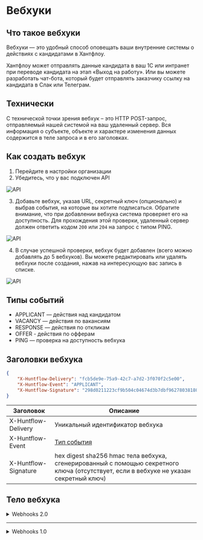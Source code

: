 # Вебхуки

## Что такое вебхуки
Вебхуки — это удобный способ оповещать ваши внутренние системы о действиях с кандидатами в Хантфлоу.

Хантфлоу может отправлять данные кандидата в ваш 1С или интранет при переводе кандидата на этап «Выход на работу». Или вы можете разработать чат-бота, который будет отправлять заказчику ссылку на кандидата в Слак или Телеграм.

## Технически
С технической точки зрения вебхук – это HTTP POST-запрос, отправляемый нашей системой на ваш удаленный сервер. Вся информация о субъекте, объекте и характере изменения данных содержится в теле запроса и в его заголовках.

## Как создать вебхук
1. Перейдите в настройки организации
2. Убедитесь, что у вас подключен API

![API](img/screenshot_01.png)

3. Добавьте вебхук, указав URL, секретный ключ (опционально) и выбрав события,
на которые вы хотите подписаться. Обратите внимание, что при добавлении вебхука
система проверяет его на доступность. Для прохождения этой проверки, удаленный
сервер должен ответить кодом `200` или `204` на запрос с типом PING.

![API](img/screenshot_02.png)

4. В случае успешной проверки, вебхук будет добавлен (всего можно добавлять до 5 вебхуков).
Вы можете редактировать или удалять вебхуки после создания, нажав на интересующую
вас запись в списке.

![API](img/screenshot_03.png)


<a name="event-types"></a>

## Типы событий
 - APPLICANT — действия над кандидатом
 - VACANCY — действия по вакансиям
 - RESPONSE — действия по откликам
 - OFFER - действия по офферам
 - PING — проверка на доступность вебхука


## Заголовки вебхука
 ```json
 {
     "X-Huntflow-Delivery": "fcb5de9e-75a9-42c7-a7d2-3f070f2c5e00",
     "X-Huntflow-Event": "APPLICANT",
     "X-Huntflow-Signature": "298d0211223cf9b504c04674d3b7dbf9627803818098fdf3cec6f50cabb15b76"
 }
 ```

 | Заголовок | Описание |
 | --------- | -------- |
 | X-Huntflow-Delivery | Уникальный идентификатор вебхука |
 | X-Huntflow-Event | [Тип события](#event-types) |
 | X-Huntflow-Signature | hex digest sha256 hmac тела вебхука, сгенерированный с помощью секретного ключа (отсутствует, если в вебхуке не указан секретный ключ) |


## Тело вебхука


<details>
<summary>Webhooks 2.0</summary>
 
Основное изменение данной версии заключается в том, что вебхуки приходят не только при возникновении событий, но и их изменении. Например, при создании встречи в календаре будет отправлен вебхук с информацией о встрече. Однако, если время в событии изменится, то в версии 1.0 событие об изменении не будет отправлено (в отличие от версии 2.0).
 
### Основные поля в теле вебхука

 - `changes` — Содержит список измененных полей и их предыдущие значения. На текущий момент функционал реализован для вебхуков типа `APPLICANT`. Внешняя система должна учитывать, что изменения могут приходить и по другим типам вебхуков.

 - `event` – Основная информация о событии. Подробно описана ниже для каждого типа вебхуков.

 - `meta` – Общая информация о вебхуке:

     - `account` – Объект с данными об организации

         - `id` (тип `number`) – идентификатор организации

         - `name` (тип `str`) – название организации

         - `nick` (тип `str`) – псевдоним организации

     - `author` – Объект с данными об авторе действия

         - `id` (тип `number`) – идентификатор автора

         - `email` (тип `str`) – почта автора

         - `name` (тип `str`) – имя автора

         - `meta` (тип `object`) – дополнительные данные автора

     - `event_type` (тип `str`) – тип события, вызвавший отправку вебхука

     - `retry` (тип `number`) – количество повторных попыток отправки вебхука. На данный момент всегда `0` (переотправка вебхуков не производится, но планируется к реализации).

     - `version` (тип `str`) – версия схемы вебхука (например, `2.0`)

     - `webhook_action` (тип `str`) – тип действия, вызвавшего вебхук (добавление – `ADD`, изменение – `EDIT`, удаление – `DELETE`). `EDIT`, на данный момент, используется только в вебхуках типа `APPLICANT`.
 
### Пример

Представим, что мы настроили вебхук на тип событий `APPLICANT`. 
Пользователь пишет комментарий по кандидату и в результате приходит вебхук:

```json
{
  "changes": {},
  "event": {
    "applicant_log": {
      "id": 860,
      "type": "COMMENT",
      "comment": "Хороший кандидат",
      ...      
    },
    "applicant": {
      ...
    }
  },
  "meta": {
    "event_type": "APPLICANT",    
    "version": "2.0",
    "retry": 0,
    "webhook_action": "ADD",
    ...
  }
}
``` 

Была создана новая сущность (запись по кандидату c идентификатором `860`), поэтому `webhook_action` равен `ADD`.

Теперь пользователь решил отредактировать комментарий, что вызовет следующий вебхук:

```json
{
  "changes": {
    "applicant_log": {
      "comment": {
        "from": "Хороший кандидат"
      }
    }
  },
  "event": {
    "applicant_log": {
      "id": 860,
      "type": "COMMENT",
      "comment": "Хороший кандидат, нужно звать на собеседование",
      ...
    },
    "applicant": {
      ...
    }
  },
  "meta": {
    "event_type": "APPLICANT",    
    "version": "2.0",
    "retry": 0,
    "webhook_action": "EDIT",
    ...
  }
}
```

Была изменена сущность (запись по кандидату c идентификатором `860`), поэтому `webhook_action` равен `EDIT`, а в `changes` описано какие поля изменились и их предыдущие значения.

Далее пользователь передумал и решил удалить свой комментарий, что вызовет следующий вебхук:

```json
{
  "changes": {},
  "event": {
    "applicant_log": {
      "id": 860,
      "type": "COMMENT",      
      "comment": "Хороший кандидат, нужно звать на собеседование",
      ...
    },
    "applicant": {
      ...
    }
  },
  "meta": {
    "event_type": "APPLICANT",    
    "version": "2.0",
    "retry": 0,
    "webhook_action": "DELETE",
    ...
  }
}
```

Сущность (комментарий по кандидату с идентификатором `860`) была удалена, поэтому `webhook_action` равен `DELETE`.
 
 
### Типы событий
  
<details>
 
<summary>APPLICANT</summary>
 
 ```
 {'changes': {},
 'event': {'applicant': {'birthday': None,
                         'company': None,
                         'email': None,
                         'first_name': 'test_name',
                         'last_name': 'test',
                         'middle_name': None,
                         'money': None,
                         'pd_agreement': None,
                         'phone': None,
                         'photo': None,
                         'position': None,
                         'questionary': '2021-10-05 10:57:42',
                         'skype': None,
                         'social': [{'id': 1,
                                     'social_type': 'TELEGRAM',
                                     'value': 'some_tg',
                                     'verification_date': None,
                                     'verified': False}],
                         'values': {'_reason': {'reason': 'Замена',
                                                'reason_replacement': 'sdG345'},
                                    'category': {'foreign': '2',
                                                 'id': 3219,
                                                 'meta': {'show': True},
                                                 'name': 'Руководитель'},
                                    'category_1': 'sdgsg',
                                    'category_2': 'sdgsdg',
                                    'category_3': 'sdgsdg',
                                    'multi': [{'foreign': '3',
                                               'id': 3220,
                                               'meta': {'show': False},
                                               'name': 'Специалист'},
                                              {'foreign': '4',
                                               'id': 3221,
                                               'meta': {'show': False},
                                               'name': 'Рабочий персонал'}],
                                    'multi_1': 'dfgsd',
                                    'multi_2': 'sdfgsdfg',
                                    'multi_3': 'dsfgii'}},
           'applicant_log': {'calendar_event': {'all_day': False,
                                                'attendees': [{'contact_id': 1,
                                                               'displayName': 'tst_name',
                                                               'email': 'tst@example.com',
                                                               'member': 13,
                                                               'name': 'tst_name',
                                                               'order': 1,
                                                               'resource': False,
                                                               'responseStatus': 'needsAction'}],
                                                'created': '2021-10-05T06:00:21+03:00',
                                                'creator': {'displayName': None,
                                                            'email': 'tst@example.com',
                                                            'self': True},
                                                'description': 'fgd',
                                                'end': '2021-10-05T13:00:19+03:00',
                                                'etag': '1633413621888',
                                                'event_type': 'interview',
                                                'foreign': '20211005T060021_HF_12_9_true',
                                                'id': 2,
                                                'interview_type': 45,
                                                'location': None,
                                                'name': 'Интервью: test '
                                                        'test_name – fdg',
                                                'recurrence': [],
                                                'reminders': [{'method': 'popup',
                                                               'minutes': 15}],
                                                'start': '2021-10-05T12:00:19+03:00',
                                                'state': 'SENT',
                                                'status': 'confirmed',
                                                'timezone': 'Europe/Moscow',
                                                'transparency': 'busy'},
                             'comment': None,
                             'created': '2021-10-05T11:00:21+03:00',
                             'employment_date': '2021-10-05T06:00:21+03:00',
                             'files': [],
                             'id': 37,
                             'rejection_reason': None,
                             'removed': None,
                             'source': None,
                             'status': None,
                             'survey_answer_of_type_a': None,
                             'type': 'COMMENT',
                             'vacancy': {'account_division': None,
                                         'account_region': None,
                                         'applicants_to_hire': 1,
                                         'company': 'jkl',
                                         'created': '2021-10-05',
                                         'deadline': None,
                                         'fill_quotas': [{'applicants_to_hire': 1,
                                                          'closed': None,
                                                          'created': '2021-10-05 '
                                                                     '10:49:22',
                                                          'deadline': None,
                                                          'id': 9,
                                                          'vacancy_request': None}],
                                         'frame_id': 9,
                                         'hidden': False,
                                         'id': 9,
                                         'money': '325',
                                         'multiple': False,
                                         'parent': None,
                                         'position': 'fdg',
                                         'priority': 0,
                                         'state': 'OPEN',
                                         'values': {}},
                             'vacancy_group_action': None}},
 'meta': {'account': {'id': 14, 'name': 'tst', 'nick': 'tsthr'},
          'author': {'email': 'tst@example.com', 'meta': {}, 'id': 13, 'name': 'tst_name'},
          'event_type': 'APPLICANT',
          'payload_id': 8,
          'retry': 0,
          'version': '2.0',
          'webhook_action': 'ADD'}}
 ```
 
 
 #### Кандидат (applicant)
 
| Имя | Тип | Описание |
| --- | -------- | --------- |
| id | number | Идентификатор кандидата |
| birthday | datetime | Дата рождения |
| company | number | Последняя компания, в которой работал кандидат |
| email|string|Электронная почта|
| first_name|string|Имя|
| last_name|string|Фамилия|
| middle_name|string|Отчество|
| money|string|Желаемая зарплата|
| pd_agreement|object|Соглашение об обработке персональных данных|
| phone|string|Контактный телефон|
| photo|object|Фотография кандидата|
| questionary|datetime|Дата заполнения\изменения дополнительной информации|
| skype|string|Ник в скайпе|
| social|object|Социальные сети кандидата|
| values|object|Дополнительные поля кандидата|
 
 #### Соглашение об обработке персональных данных (applicant.pd_agreement)
 
| Имя | Тип|Описание|
| --- | -------- | --------- |
| state|string|Согласие\несогласие кандидата|
| decision_date|datetime|Дата ответа|
 
 #### Фото (applicant.photo)
 
| Имя |Тип|Описание|
| --- | -------- | --------- |
|id|number|Идентификатор файла|
|content_type|string|MIME тип|
|name|string|Имя файла|
|url|string|Ссылка на фотографию кандидата|

 #### Социальные сети (applicant.social)
 
|Имя|Тип|Описание|
| --- | -------- | --------- |
|id|number|Идентификатор|
|social_type|string|Тип социальной сети|
|verification_date|datetime|Дата последней верификации|
|verified|bool|Аккаунт верифицирован (существует)|
 
 #### Лог кандидата (applicant_log)
 
|Имя|Тип|Описание|
| --- | -------- | --------- |
|id|number|Идентификатор лога|
|type|string|Тип лога|
|calendar_event|object|Встреча в календаре|
|comment|string|Комментарий|
|created|datetime|Дата создания лога|
|employment_date|datetime|Дата найма|
|files|list[objects]|Cписок файлов, прикрепленных к логу|
|status|object|Статус кандидата на вакансии|
|rejection_reason|object|Причина отказа|
|removed|datetime|Дата удаления записи|
|source|string|Источник кадидата|
|survey_answer_of_type_a|object|Форма оценки кандидата по вакансии|
|vacancy|object|Данные вакансии. см. вебхук VACANCY|
 
 #### Файл (applicant_log.files[file])
 
|Имя|Тип|Описание|
|--------|--------|--------|
|id|number|Идентификатор файла|
|content_type|string|MIME тип|
|name|string|Имя файла|
|url|string|Ссылка на файл кандидата|
 
 #### Форма оценки кандидата по вакансии (applicant_log.survey_answer_of_type_a)
 
 |Имя|Тип|Описание|
|--------|--------|--------|
|id|number|Идентификатор записи|
|respondent|object|Респондент|
|survey|object|Опрос|
|created|datetime|Дата создания опросника|
|upadted|datetime|Дата изменения опросника|
|values|object|Результаты опроса (имя поля - ответ)|
 
 #### Респондент (applicant_log.survey_answer_of_type_a.respondent)
 
 |Имя|Тип|Описание|
|--------|--------|--------|
|account_id|number|Идентификатор аккаунта|
|custom_id|number|name|
|string|Имя респондента|email|
|string|Почта респондента|
 
 #### Опрос (applicant_log.survey_answer_of_type_a.survey)
 
 |Имя|Тип|Описание|
|--------|--------|--------|
|id|number|Идентификатор опроса|
|name|string|Название формы опроса|
|type|string|Тип опроса (type_a \ type_r)|
|created|datetime|Дата создания опроса|
|updated|datetime|Дата изменения опроса|
|active|bool|Активен ли опрос|
 
 #### Причина отказа (applicant_log.rejection_reason)
 
 |Имя|Тип|Описание|
|--------|--------|--------|
|id|number|Идентификатор записи|
|name|string|Причина отказа|
 
 #### Статус (applicant_log.status)
 
 |Имя|Тип|Описание|
|--------|--------|--------|
|id|number|Идентификатор записи|
|name|string|Статус|
 
 #### Назначенная встреча в календаре (applicant_log.calendar_event)
 |Имя|Тип|Описание|
|--------|--------|--------|
|id|number|Идентификатор события|
|name|string|Название события|
|description|string|Описание события|
|status|string|Статус события|
|event_type|string|Тип события|
|start|datetime|Дата и время начала события|
|end|datetime|Дата и время окончания события|
|timezone|string|Название часового пояса события|
|attendees|list|Участники события|
|created|datetime|Дата и время создания события|
|creator.displayName|string|Имя создателя события|
|creator.email|string|Email создателя события|
|creator.self|boolean|Флаг указывающий на то, что вы создатель события|
|reminders|list|Список напоминаний|
|reminders.method|string|Способ напоминания|
|reminders.minutes|number|За сколько минут до начала события сработает напоминание|
|all_day|boolean|Флаг указывающий на то, что событие запланировано на весь день|
|foreign|string|Внешний уникальный идентификатор события|
|recurrence|list|Список повторений RFC 5545|
|etag|string|ETag события|
|location|string|Географическое местоположение события|
|transparency|string||
 
#### Участники встречи, назначенной в календаре (applicant_log.calendar_event.attendees) 
 
 |Имя|Тип|Описание|
|--------|--------|--------|
|displayName|string|Имя участника события|
|email|string|Email участника события|
|responseStatus|string|Статус участника события|
|contact_id|number|member|
|number|order|number|
|resource|bool||
 
<a name="action-types"></a>

##### Типы действий над кандидатом

| Тип | Описание |
| --- | -------- |
| ADD | Добавление кандидата в базу |
| VACANCY-ADD | Добавление кандидата на вакансию |
| STATUS | Изменение этапа подбора кандидата |
| COMMENT | Комментарий по кандидату |
| REMOVED | Кандидат удален |
| DOUBLE | Объединение дубликатов |
| AGREEMENT | Действие с согласием на хранение Персональных Данных |

<a name="event-status"></a>

##### Статусы событий календаря

| Тип | Описание |
| --- | -------- |
| confirmed | Подтверждение
| tentative | Предварительное подтверждение
| cancelled | Отказ
| needsAction | Без ответа

<a name="event-type"></a>

##### Типы событий календаря

| Тип | Описание |
| --- | -------- |
| interview | Интервью
| other | Другое

<a name="event-reminder-method"></a>

##### Способы напоминаний

| Тип | Описание |
| --- | -------- |
| popup | Всплывающее окно
| email | На адрес электронной почты

<a name="event-transparency"></a>

##### Типы доступности

| Тип | Описание |
| --- | -------- |
| busy | Занят
| free | Свободен


<a name="pd-agreement-state"></a>

##### Состояния согласия на хранение Персональных Данных

| Тип | Описание |
| --- | -------- |
| not_sent | запрос не отправлялся
| sent | запрос отправлен, но ответ не получен
| accepted | получено согласие на хранение
| declined | получен отказ на хранение

</details>

<details>
<summary>VACANCY</summary>
 
 ```
 {'changes': {},
 'event': {'vacancy': {'account_division': None,
                       'account_region': None,
                       'applicants_to_hire': 1,
                       'body': None,
                       'company': 'jkl',
                       'conditions': None,
                       'created': '2021-10-05',
                       'deadline': None,
                       'fill_quotas': [{'applicants_to_hire': 1,
                                        'closed': None,
                                        'created': '2021-10-05 10:49:22',
                                        'deadline': None,
                                        'id': 9,
                                        'vacancy_request': None}],
                       'frame_id': 9,
                       'hidden': False,
                       'id': 9,
                       'money': '325',
                       'multiple': False,
                       'parent': None,
                       'position': 'fdg',
                       'priority': 0,
                       'requirements': None,
                       'state': 'OPEN',
                       'values': {}},
           'vacancy_log': {'created': '2021-10-05T10:49:22+03:00',
                           'id': 27,
                           'state': 'JOIN'}},
 'meta': {'account': {'id': 14, 'name': 'tst', 'nick': 'tsthr'},
          'author': {'id': 13, 'name': 'tst_name', 'email': 'tst@example.com', 'meta': {}},
          'event_type': 'VACANCY',
          'retry': 0,
          'version': '2.0',
          'webhook_action': 'ADD'}}
 ```
 
 #### Лог вакансии (vacancy_log)
 
| Имя | Тип | Описание |
| --- | -------- | --------- |
| id | number | Идентификатор действия |
| created | datetime | Дата и время создания события |
| type | string | Тип действия |
  
 #### Вакансия (vacancy)
 
| Имя | Тип | Описание |
| --- | -------- | --------- |
| id | number | Идентификатор вакансии |
| position | string | Название вакансии (должности) |
| company | string | Отдел, подразделение (null, если подключены подразделения) |
| money | string | Зарплата |
| state | number | Статус вакансии |
| hidden | bool | Скрыта ли вакансия от коллег |
| priority | number | Приоритет вакансии (может быть или 0 (обычный), или 1 (высокий)) |
| deadline | date | Дата дедлайна по вакансии |
| account_division | object | Подразделение (если подразделения подключены) |
| account_region | object | Регион |
| body | string | Обязанности в формате HTML |
| requirements | string | Требования в формате HTML |
| conditions | string | Условия в формате HTML |
| created | datetime | Дата и время создания вакансии |
| values | object | Дополнительные поля вакансии |
| frame_id | number | Идентификатор текущего фрейма вакансии |
| fill_quotas | list | Список квот вакансии |
| applicants_to_hire | number | Количество кандидатов к найму |
 
  #### Подразделения (vacancy.account_division)
 
| Имя | Тип | Описание |
| --- | -------- | --------- |
| id | number | Идентификатор подразделения |
| name | string | Название подразделения |
 
   #### Регион (vacancy.account_region)
 
| Имя | Тип | Описание |
| --- | -------- | --------- |
| id | number | Идентификатор региона |
| name | string | Название региона |
   
  #### Квоты (vacancy.fill_quotas)
 
| Имя | Тип | Описание |
| --- | -------- | --------- |
| id | number | Идентификатор квоты |
| applicants_to_hire | number | Количество кандидатов к найму |
| created | datetime | Дата создания квоты |
| closed | datetime | Дата закрытия квоты |
| deadline | date | Дата дедлайна квоты |
| vacancy_request | number | Идентификатор запроса на создание вакансии |
 
 
   #### Типы действий по вакансиям 
 
| Тип  | Описание |
| ---  | --------- |
| CREATED  | Вакансия создана |
| OPEN  | Вакансия открыта / переоткрыта |
| CLOSED  | Вакансия закрыта |
| HOLD  | Работа по вакансии приостановлена |
| RESUME  | Работа по вакансии возобновлена (после приостановки) |
| EDIT  | Вакансия отредактирована |
| JOIN  | Пользователь присоединился к работе по вакансии (к событию будет добавлено поле user) |
| LEAVE  | Пользователь перестал работать по вакансии (к событию будет добавлено поле user) |
 </details>
 
 <details>
  <summary> VACANCY_REQUEST </summary>
  
  ```
  {'changes': {},
 'event': {'vacancy_request': {'account_vacancy_request': 16,
                               'created': '2021-10-05T10:50:16+03:00',
                               'id': 6,
                               'position': 'ret',
                               'values': {'body': '<p>wret</p>',
                                          'comment': 'hg,gh',
                                          'company': 'wert',
                                          'money': 'wret',
                                          'position': 'ret',
                                          'requirements': '<p>wretk,</p>'}},
           'vacancy_request_log': {'action': 'CREATE',
                                   'created': '2021-10-05T10:50:16+03:00',
                                   'id': 6}},
 'meta': {'account': {'id': 14, 'name': 'tst', 'nick': 'tsthr'},
          'author': {'id': 13, 'name': 'tst_name'},
          'event_type': 'VACANCY-REQUEST',
          'retry': 0,
          'version': '2.0',
          'webhook_action': 'ADD'}}
  ```
  
  #### Заявка на вакансию (vacancy_request)
  
|Имя|Тип|Описание|
|--------|--------|--------|
|id|number|Идентификатор заявки|
|position|string|Название вакансии|
|created|datetime|Дата создания заявки|
|account_vacancy_request|number||
|values|object|Поля заявки|
  
  #### Лог заявки на вакансию (vacancy_request_log)
  
  |Имя|Тип|Описание|
|--------|--------|--------|
|action|string|Действие|
|created|datetime|Дата создания лога|
|id|number|Идентификатор записи|
  
  </details>
 
  
 <details>
  <summary> RESPONSE </summary>
  
  ```
  {'changes': {},
 'event': {'applicant_external_response': {'created': '2021-10-05T11:37:30+03:00',
                                           'data': {'body': 'lorem ipsum body '
                                                            'for 23'},
                                           'foreign': 'external-9-23',
                                           'id': 179,
                                           'resume': None,
                                           'state': None,
                                           'updated': '2018-12-20T23:00:00+03:00'},
           'vacancy_external': {'account_vacancy_external': {'account_source': {'foreign': None,
                                                                                'id': 361,
                                                                                'name': 'mocked',
                                                                                'type': 'user'},
                                                             'auth_type': 'NATIVE',
                                                             'id': 73,
                                                             'name': 'Mocked '
                                                                     'Site'},
                                'created': '2021-10-05T11:37:25+03:00',
                                'data': 'фвапфвап',
                                'foreign': '1633415845',
                                'id': 9,
                                'state': 'PUBLISHED',
                                'vacancy': {'account_division': None,
                                            'account_region': None,
                                            'applicants_to_hire': 1,
                                            'company': 'фавпфап',
                                            'created': '2021-10-05',
                                            'deadline': None,
                                            'fill_quotas': [{'applicants_to_hire': 1,
                                                             'closed': None,
                                                             'created': '2021-10-05 '
                                                                        '10:23:10',
                                                             'deadline': None,
                                                             'id': 6,
                                                             'vacancy_request': None}],
                                            'frame_id': 6,
                                            'hidden': False,
                                            'id': 6,
                                            'money': None,
                                            'multiple': False,
                                            'parent': None,
                                            'position': 'фвапфвап',
                                            'priority': 0,
                                            'state': 'OPEN',
                                            'values': {}}}},
 'meta': {'account': {'id': 14, 'name': 'tst', 'nick': 'tsthr'},
          'event_type': 'RESPONSE',
          'retry': 0,
          'version': '2.0',
          'webhook_action': 'ADD'}}
  ```
  
  #### Отклик на вакансию с внешнего карьерного сайта (applicant_external_response)
  
  |Имя|Тип|Описание|
|--------|--------|--------|
|id|number|Идентификатор отклика|
|foreign|string|Внешний идентификатор отклика|
|resume|object|Резюме кандидата|
|state|string|Состояние отклика|
|created|datetime|Дата создания отклика|
|updated|datetime|Дата обновления отклика|
  
  #### Вакансия на внешнем карьерном сайте (vacancy_external)
  
  |Имя|Тип|Описание|
|--------|--------|--------|
|id|number|Идентификатор внешней вакансии|
|foreign|string|Внешний идентификатор вакансии|
|data|string||
|account_vacancy_external|object||
|state|string|Состояние вакансии|
|vacancy|object|см. вебхук VACANCY|
  
  #### Настройки вакансии на внешнем сайте (vacancy_external.account_vacancy_external)
  
  |Имя|Тип|Описание|
|--------|--------|--------|
|auth_type|string|Тип авторизации|
|id|number|Идентификатор записи|
|name|string|Текстовое название|
|account_source|object|Описание источника|
  
  #### Источник на внешнем сайте (vacancy_external.account_vacancy_external.account_source)
  
  |Имя|Тип|Описание|
|--------|--------|--------|
|foreign|string|Внешний идентификатор источника|
|id|number|Идентификатор записи|
|name|string|Имя источника|
|type|tring|Тип источника (системный\пользовательский)|
  
  </details>
 
   
 <details>
  <summary> OFFER </summary>
  
  ```
  {'changes': {},
 'event': {'applicant': {'birthday': None,
                         'company': None,
                         'email': None,
                         'first_name': 'test_first',
                         'id': 10,
                         'last_name': 'test_last',
                         'middle_name': 'test_middle',
                         'money': None,
                         'pd_agreement': None,
                         'phone': None,
                         'photo': None,
                         'position': None,
                         'questionary': None,
                         'skype': None,
                         'social': [],
                         'values': {}},
           'applicant_offer': {'account_applicant_offer_log': {'id': 1,
                                                               'type': 'ADD'},
                               'applicant_offer_id': 12,
                               'created': '2021-10-26T14:12:50+03:00',
                               'id': 1,
                               'values': {'offer_text': '<p>new_offer</p>',
                                          'position_name': 'ghfgdh',
                                          'whom_date': '26.10.2021',
                                          'whom_name': 'test_last test_first '
                                                       'test_middle'}},
           'vacancy': {'account_division': None,
                       'account_region': None,
                       'applicants_to_hire': 1,
                       'body': None,
                       'company': None,
                       'conditions': None,
                       'created': '2021-10-26',
                       'deadline': None,
                       'fill_quotas': [{'applicants_to_hire': 1,
                                        'closed': None,
                                        'created': '2021-10-26 14:12:16',
                                        'deadline': None,
                                        'id': 4,
                                        'vacancy_request': None}],
                       'frame_id': 4,
                       'hidden': False,
                       'id': 4,
                       'money': None,
                       'multiple': False,
                       'parent': None,
                       'position': 'ghfgdh',
                       'priority': 0,
                       'requirements': None,
                       'state': 'OPEN',
                       'values': {}}},
 'meta': {'account': {'id': 14, 'name': 'tst', 'nick': 'tsthr'},
          'author': {'email': 'tst@example.com',
                     'id': 13,
                     'meta': {},
                     'name': 'tst_name'},
          'event_type': 'OFFER',
          'retry': 0,
          'version': '2.0',
          'webhook_action': 'ADD'}}

```
  
  #### Предложение(applicant_offer)
  
  |Имя|Тип|Описание|
|--------|--------|--------|
|account_applicant_offer_log|object|Лог предложения|
|applicant_offer_id|number|Идентификатор аккаунт предложения|
|created|datetime|Дата создания|
|id|number|Идентификатор предложения|
|values|object|Дополнительные поля предложения|
  
  #### Лог предложения о работе (applicant_offer.account_applicant_offer_log)
  
  |Имя|Тип|Описание|
 |--------|--------|--------|
 |id|number|Иденитфикатор лога|
 |type|string|Тип лога|
  
  </details>  
</details>

---

<details>
<summary>Webhooks 1.0</summary>

Данная версия вебхуков является устаревшей и ее поддержка закончится **1 июня 2022 года**.
Все новые вебхуки создаются с версией 2.0.
 
 ### Типы событий
<details>
<summary>APPLICANT</summary>

```json
{
    "event": {
        "id": 1,
        "type": "COMMENT",
        "applicant": {
                "id": 1,
                "first_name": "Иванов",
                "last_name": "Иван",
                "middle_name": "Иванович",
                "birthday": "1970-01-01",
                "photo": {
                    "id": 1307833,
                    "content_type": "image/png",
                    "name": "477233672.png",
                    "url": "https://store.huntflow.ru/uploads/named/4/8/5/485cc4914d214065784507b1275fc143.png/477233672.png?s=7hq2usgld1uqC9k5-AcwkA&e=1504005423"
                }
            },
        "vacancy": {
            "id": 1,
            "position": "Manufacturing Engineer",
            "company": "Tesla",
            "money": "$100k",
            "state": "OPEN",
            "hidden": false,
            "priority": 1,
            "deadline": null,
            "account_division": {
                "id": 1,
                "name": "name"
            },
            "account_region": {
                "id": 1,
                "name": "name"
            },
            "created": "2017-06-22T18:16:27+03:00"
        },
        "status": {
            "id": 3,
            "name": "Declined"
        },
        "rejection_reason": {
            "id": 4,
            "name": "Does not meet the qualifications"
        },
        "comment": null,
        "calendar_event": {
            "status": "confirmed",
            "attendees": [
                {
                    "displayName": "Zach Braff",
                    "responseStatus": "needsAction",
                    "email": "za@za.za"
                }
            ],
            "end": "2018-06-29T12:00:00+03:00",
            "event_type": "interview",
            "created": "2018-06-29T10:31:57+03:00",
            "description": "Ссылка на кандидата: http://127.0.0.1:8400/my/zazzaza#vacancy/48594/filter/workon/id/8224\n\n***\n\n",
            "creator": {"self": true, "displayName": "Zach Braff", "email": "za@za.za"},
            "reminders": [{"minutes": 15, "method": "popup"}],
            "all_day": false,
            "foreign": "20180629T103157_HF_8224_48594_true_165",
            "recurrence": [],
            "start": "2018-06-29T11:00:00+03:00",
            "etag": "1530258908289",
            "location": null,
            "transparency": "busy",
            "timezone": "Europe/Moscow",
            "name": "Интервью: Кораллов Михаил – Менеджер по продажам"
        },
        "created": "2017-08-22T18:16:27+03:00"
    },
    "agreement": {
        "state": "not_sent",
        "decision_date": null
    },
    "author": {
        "id": 4,
        "name": "Валентин Сергеев",
        "email": "sergeev@example.com"
    },
    "account": {
        "id": 6,
        "name": "San Carlos Recruitment"
    }
}
```

- a.b обозначает объект a с ключом b


|  Имя | Тип | Описание |
| --- | --- | -------- |
| event.id | number | Идентификатор действия |
| event.type | string | [Тип действия](#action-types) |
| event.applicant.id | number | Идентификатор кандидата |
| event.applicant.first_name | string | Имя кандидата |
| event.applicant.last_name | string | Фамилия кандидата |
| event.applicant.middle_name | string | Отчество кандидата |
| event.applicant.birthday | date | Дата рождения кандидата |
| event.applicant.photo.url | string | Ссылка на фотографию кандидата |
| event.vacancy.id | number | Идентификатор вакансии |
| event.vacancy.position | string | Название вакансии (должности) |
| event.vacancy.company | string | Отдел, подразделение (`null`, если подключены подразделения) |
| event.vacancy.money | string | Зарплата |
| event.vacancy.state | string | Статус вакансии |
| event.vacancy.hidden | bool | Скрыта ли вакансия от коллег |
| event.vacancy.priority | number | Приоритет вакансии (может быть или 0 (обычный), или 1 (высокий)) |
| event.vacancy.deadline | date | Дата дедлайна по вакансии |
| event.vacancy.account_division.id | number | Идентификатор подразделения (если подразделения подключены) |
| event.vacancy.account_division.name | string | Название подразделения (если подразделения подключены) |
| event.vacancy.account_region.id | number | Идентификатор региона (если регионы подключены) |
| event.vacancy.account_region.name | string | Название региона (если регионы подключены) |
| event.vacancy.created | datetime | Дата и время создания вакансии |
| event.status.id | number | Идентификатор этапа подбора |
| event.status.name | string | Название этапа подбора |
| event.rejection_reason.id | number | Идентификатор причины отказа |
| event.rejection_reason.name | string | Название причины отказа |
| event.comment | string | Текст комментария |
| event.calendar_event.id | number | Идентификатор события |
| event.calendar_event.name | string | Название события |
| event.calendar_event.description | string | Описание события |
| event.calendar_event.status | string | [Статус события](#event-status) |
| event.calendar_event.event_type | string | [Тип события](#event-type) |
| event.calendar_event.start | datetime | Дата и время начала события |
| event.calendar_event.end | datetime | Дата и время окончания события |
| event.calendar_event.timezone | string | Название часового пояса события |
| event.calendar_event.attendees | list | Участники события |
| event.calendar_event.attendees.displayName | string | Имя участника события |
| event.calendar_event.attendees.email | string | Email участника события |
| event.calendar_event.attendees.responseStatus | string | [Статус участника события](#event-status) |
| event.calendar_event.created | datetime | Дата и время создания события |
| event.calendar_event.creator.displayName | string | Имя создателя события |
| event.calendar_event.creator.email | string | Email создателя события |
| event.calendar_event.creator.self | boolean | Флаг указывающий на то, что вы создатель события |
| event.calendar_event.reminders | list | Список напоминаний |
| event.calendar_event.reminders.method | string | [Способ напоминания](#event-reminder-method) |
| event.calendar_event.reminders.minutes | number | За сколько минут до начала события сработает напоминание |
| event.calendar_event.all_day | boolean | Флаг указывающий на то, что событие запланировано на весь день |
| event.calendar_event.foreign | string | Внешний уникальный идентификатор события |
| event.calendar_event.recurrence | list | Список повторений [RFC 5545](https://tools.ietf.org/html/rfc5545) |
| event.calendar_event.etag | string | ETag события |
| event.calendar_event.location | string | Географическое местоположение события |
| event.calendar_event.transparency | string | [Доступность события](#event-transparency) |
| event.created | datetime	| Дата и время создания события |
| event.agreement.state | string | [Состояние согласия на хранение Персональных Данных](#pd-agreement-state). Возвращается, если включен модуль Персональных Данных |
| event.agreement.decision_date | datetime | Дата принятия решения по хранению Персональных Данных. Возвращается, если включен модуль Персональных Данных |
| author.id | number | Идентификатор автора действия |
| author.name | string | Имя автора действия |
| author.email | string | Email автора действия |
| account.id | number | Идентификатор организации |
| account.name | string | Название организации |

<a name="action-types"></a>

##### Типы действий над кандидатом

| Тип | Описание |
| --- | -------- |
| ADD | Добавление кандидата в базу |
| VACANCY-ADD | Добавление кандидата на вакансию |
| STATUS | Изменение этапа подбора кандидата |
| COMMENT | Комментарий по кандидату |
| REMOVED | Кандидат удален |
| DOUBLE | Объединение дубликатов |
| AGREEMENT | Действие с согласием на хранение Персональных Данных |

<a name="event-status"></a>

##### Статусы событий календаря

| Тип | Описание |
| --- | -------- |
| confirmed | Подтверждение
| tentative | Предварительное подтверждение
| cancelled | Отказ
| needsAction | Без ответа

<a name="event-type"></a>

##### Типы событий календаря

| Тип | Описание |
| --- | -------- |
| interview | Интервью
| other | Другое

<a name="event-reminder-method"></a>

##### Способы напоминаний

| Тип | Описание |
| --- | -------- |
| popup | Всплывающее окно
| email | На адрес электронной почты

<a name="event-transparency"></a>

##### Типы доступности

| Тип | Описание |
| --- | -------- |
| busy | Занят
| free | Свободен


<a name="pd-agreement-state"></a>

##### Состояния согласия на хранение Персональных Данных

| Тип | Описание |
| --- | -------- |
| not_sent | запрос не отправлялся
| sent | запрос отправлен, но ответ не получен
| accepted | получено согласие на хранение
| declined | получен отказ на хранение

</details>
 
<details>
<summary> VACANCY  </summary>

```json
{
    "event": {
        "vacancy": {
            "created": "2017-10-19",
            "money": null,
            "company": null,
            "priority": 0,
            "state": "OPEN",
            "deadline": null,
            "account_division": {
                "id": 1,
                "name": "name"
            },
            "account_region": {
                "id": 1,
                "name": "name"
            },
            "grade": {
                "foreign": "202301",
                "id": 7,
                "name": "1.2"
            },
            "position": "Разработчик интерфейсов",
            "body": "<p>Обязанности</p>",
            "requirements": "<p>Требования</p>",
            "conditions": "<p>Условия</p>",
            "hidden": false,
            "id": 28
        },
        "type": "EDIT",
        "id": 972,
        "created": "2018-01-11T09:54:15+03:00"
    },
    "account": {
          "id": 2,
          "name": "Хантфлоу"
    }
}
```

- a.b обозначает объект a с ключом b


|  Имя | Тип | Описание |
| --- | --- | -------- |
| event.id | number | Идентификатор действия |
| event.type | string | [Тип действия](#vacancy-action-types) |
| event.applicant.id | number | Идентификатор кандидата |
| event.applicant.first_name | string | Имя кандидата |
| event.applicant.last_name | string | Фамилия кандидата |
| event.applicant.middle_name | string | Отчество кандидата |
| event.applicant.birthday | date | Дата рождения кандидата |
| event.applicant.photo.url | string | Сссылка на фотографию кандидата |
| event.vacancy.id | number | Идентификатор вакансии |
| event.vacancy.position | string | Название вакансии (должности) |
| event.vacancy.company | string | Отдел, подразделение (`null`, если подключены подразделения) |
| event.vacancy.money | string | Зарплата |
| event.vacancy.state | string | Статус вакансии |
| event.vacancy.hidden | bool | Скрыта ли вакансия от коллег |
| event.vacancy.priority | number | Приоритет вакансии (может быть или 0 (обычный), или 1 (высокий)) |
| event.vacancy.deadline | date | Дата дедлайна по вакансии |
| event.vacancy.account_division.id | number | Идентификатор подразделения (если подразделения подключены) |
| event.vacancy.account_division.name | string | Название подразделения (если подразделения подключены) |
| event.vacancy.account_region.id | number | Идентификатор региона (если регионы подключены) |
| event.vacancy.account_region.name | string | Название региона (если регионы подключены) |
| event.vacancy.body | string | Обязанности в формате HTML |
| event.vacancy.requirements | string | Требования в формате HTML |
| event.vacancy.conditions | string | Условия в формате HTML |
| event.vacancy.grade | object | Пример внедренного дополнительного поля вакансии типа элемент справочника
| event.vacancy.grade.id | number | Идентификатор значения из справочника |
| event.vacancy.grade.name | string | Название значения из справочника |
| event.vacancy.grade.foreign | string | Идентификатор значения во внешней системе (может быть `null`) |
| event.vacancy.created | datetime | Дата и время создания вакансии |
| event.created | datetime	| Дата и время создания события |
| account.id | number | Идентификатор организации |
| account.name | string | Название организации |

<a name="vacancy-action-types"></a>

##### Типы действий по вакансиям

| Тип | Описание |
| --- | -------- |
| CREATED | Вакансия создана |
| OPEN | Вакансия открыта / переоткрыта |
| CLOSED | Вакансия закрыта |
| HOLD | Работа по вакансии приостановлена |
| RESUME | Работа по вакансии возобновлена (после приостановки) |
| EDIT | Вакансия отредактирована |
| JOIN | Пользователь присоединился к работе по вакансии (к событию будет добавлено поле `user`) |
| LEAVE | Пользователь перестал работать по вакансии (к событию будет добавлено поле `user`) |

</details>
<details>
<summary> RESPONSE  </summary>

```json
{
    "event": {
        "id": 723,
        "vacancy_external": {
            "id": 1,
            "vacancy": {
                "id": 3,
                "position": "Test vacancy"
            },
            "foreign": "1605530460",
            "data": "Test Vac",
            "state": "PUBLISHED",
            "account_vacancy_external": {
                "id": 34,
                "auth_type": "NATIVE",
                "name": "Mocked Site",
                "account_source": {
                    "id": 16,
                    "name": "Artstation",
                    "type": "system",
                    "foreign": "ARTSTATION"
                }
            },
            "created": "2020-11-16T15:41:00+03:00"
        },
        "foreign": "21",
        "data": {
            "id": "21",
            "first_name": "Валентин",
            "last_name": "Сергеев",
            "middle_name": "Сергеевич",
            "position": "Developer",
            "phone": "79001234521",
            "email": "sergeev@example.com",
            "created": "2018-12-20T18:00:00Z",
            "photo": "https://huntflow.ru/static/i/template/appl1.jpeg",
            "resumes": [
                {
                    "files": [
                        {
                            "name": "example.pdf",
                            "url": "https://huntflow.ru/static/i/template/appl1.jpeg"
                        }
                    ],
                    "data": {
                        "body": "lorem ipsum body for example"
                    }
                }
            ]
        },
        "state": "TAKEN",
        "created": "2020-11-17T13:41:29+03:00",
        "updated": "2018-12-20T18:00:00+03:00",
        "resume": null
    },
    "account": {
        "id": 5,
        "name": "Test organization"
    }
}
```

- a.b обозначает объект a с ключом b


|  Имя | Тип | Описание |
| --- | --- | -------- |
| event.id | number | Идентификатор отклика |
| event.vacancy_external | object | Данные внешней вакансии |
| event.vacancy_external.id | number | Идентификатор внешней вакансии |
| event.vacancy_external.vacancy | object | Информация о вакансии |
| event.vacancy_external.vacancy.id | number | Идентификатор вакансии |
| event.vacancy_external.vacancy.position | string | Название вакансии (должности) |
| event.vacancy_external.foreign | string | Внешний идентификатор внешней вакансии |
| event.vacancy_external.data | string | Данные о внешней вакансии |
| event.vacancy_external.state | string | Состояние внешней вакансии |
| event.vacancy_external.created | datetime | Дата и время создания внешней вакансии |
| event.vacancy_external.account_vacancy_external | object | Пример внешней организации, в которой размещена внешняя вакансия |
| event.vacancy_external.account_vacancy_external.id | number | Идентификатор внешней организации |
| event.vacancy_external.account_vacancy_external.auth_type | string | Тип авторизации |
| event.vacancy_external.account_vacancy_external.name | string | Имя сайта внешней организации |
| event.vacancy_external.account_vacancy_external.account_source | object | Данные об источнике резюме |
| event.vacancy_external.account_vacancy_external.account_source.id | number | Идентификатор источника резюме |
| event.vacancy_external.account_vacancy_external.account_source.name | string | Название источника резюме |
| event.vacancy_external.account_vacancy_external.account_source.type | string | Тип источника (user – созданный пользователем, system – системный источник) |
| event.vacancy_external.account_vacancy_external.account_source.foreign | string | Внешний идентификатор источника (используется только для системных источников) |
| event.data | object | Данные об откликнувшемся кандидате (специфично для каждого работного сайта). [Работа с резюме](https://github.com/huntflow/api/blob/5326e2a5d6c6e6f5bb302f52931af6253cbd9107/ru/externals.md) |
| event.foreign | string | Внешний идентификатор отклика |
| event.state | string | Состояние отклика |
| event.created | datetime | Дата и время создания отклика |
| event.updated | datetime | Дата и время последнего обновления отклика |
| event.resume | object | Резюме |
| account.id | number | Идентификатор организации |
| account.name | string | Название организации |


##### Состояния откликов

| Тип | Описание |
| --- | -------- |
| TAKEN | Отклик взят на вакансию |
| REJECTED | Отклик отклонен |
</details>
 
<details>
<summary> OFFER  </summary>

```json
{
  "event": {
    "id": 17,
    "applicant_offer": {
      "id": 10,
      "created": "2021-03-03 22:38:40",
      "account_applicant_offer": {
        "last_name": "Last",
        "first_name": "First",
        "middle_name": "qwe",
        "cv_from": 2653,
        "position_name": 8765,
        "account_division": 7982,
        "division": 10674,
        "schedule": 8762,
        "money": null,
        "money_partly": null,
        "grade": 8787,
        "contract": 1234,
        "probation": 4646,
        "address": 10673,
        "compensation": "<ul><li>compensation</li></ul>",
        "_relocation": {
          "relocation": "Нет",
          "relocation_bonus": null
        },
        "offer_date": "03.03.2021",
        "cost_center": 4665,
        "approval": [
          10527
        ],
        "approval_comment": null,
        "evaluate": 10526,
        "_guidelist": {
          "guidelist": "Нет",
          "replaced_name_decret": null,
          "surcharge": null,
          "func_manager": null,
          "project_name": null,
          "project_finish": null,
          "dms": null,
          "employment_date": null,
          "reg_date": null,
          "reg_time": null,
          "guidelist_comment": null,
          "reg_employee": null
        },
        "id": 14
      },
      "applicant": {
        "id": 1,
        "first_name": "Иванов",
        "last_name": "Иван",
        "middle_name": "Иванович",
        "birthday": "1970-01-01",
        "photo": {
          "id": 1307833,
          "content_type": "image/png",
          "name": "477233672.png",
          "url": "https://store.huntflow.ru/uploads/named/4/8/5/485cc4914d214065784507b1275fc143.png/477233672.png?s=7hq2usgld1uqC9k5-AcwkA&e=1504005423"
        }
      },
      "vacancy": {
        "created": "2017-10-19",
        "money": null,
        "company": null,
        "priority": 0,
        "state": "OPEN",
        "deadline": null,
        "account_division": {
          "id": 1,
          "name": "name"
        },
        "account_region": {
          "id": 1,
          "name": "name"
        },
        "grade": {
          "foreign": "202301",
          "id": 7,
          "name": "1.2"
        },
        "position": "Разработчик интерфейсов",
        "body": "<p>Обязанности</p>",
        "requirements": "<p>Требования</p>",
        "conditions": "<p>Условия</p>",
        "hidden": false,
        "id": 28
        }
    },
    "type": "EDIT",
    "created": "2021-03-03T22:39:22+03:00"
  },
  "account": {
    "id": 5,
    "name": "Test organization"
  },
  "author": {
    "id": 1,
    "name": "Test author",
    "email": "test@example.com",
    "meta": null
  }
}
```

- a.b обозначает объект a с ключом b


|  Имя | Тип | Описание |
| --- | --- | -------- |
| event.id | number | Идентификатор действия |
| event.type | string | [Тип действия](#offer-action-types) |
| event.applicant_offer.id | number | Идентификатор выставленного оффера |
| event.applicant_offer.account_applicant_offer | object | Тело оффера организации |
| event.applicant_offer.created | datetime | Дата и время выставления оффера |
| event.applicant.id | number | Идентификатор кандидата |
| event.applicant.first_name | string | Имя кандидата |
| event.applicant.last_name | string | Фамилия кандидата |
| event.applicant.middle_name | string | Отчество кандидата |
| event.applicant.birthday | date | Дата рождения кандидата |
| event.applicant.photo.url | string | Ссылка на фотографию кандидата |
| event.vacancy.id | number | Идентификатор вакансии |
| event.vacancy.position | string | Название вакансии (должности) |
| event.vacancy.company | string | Отдел, подразделение (`null`, если подключены подразделения) |
| event.vacancy.money | string | Зарплата |
| event.vacancy.state | string | Статус вакансии |
| event.vacancy.hidden | bool | Скрыта ли вакансия от коллег |
| event.vacancy.priority | number | Приоритет вакансии (может быть или 0 (обычный), или 1 (высокий)) |
| event.vacancy.deadline | date | Дата дедлайна по вакансии |
| event.vacancy.account_division.id | number | Идентификатор подразделения (если подразделения подключены) |
| event.vacancy.account_division.name | string | Название подразделения (если подразделения подключены) |
| event.vacancy.account_region.id | number | Идентификатор региона (если регионы подключены) |
| event.vacancy.account_region.name | string | Название региона (если регионы подключены) |
| event.vacancy.body | string | Обязанности в формате HTML |
| event.vacancy.requirements | string | Требования в формате HTML |
| event.vacancy.conditions | string | Условия в формате HTML |
| event.vacancy.grade | object | Пример внедренного дополнительного поля вакансии типа элемент справочника
| event.vacancy.grade.id | number | Идентификатор значения из справочника |
| event.vacancy.grade.name | string | Название значения из справочника |
| event.vacancy.grade.foreign | string | Идентификатор значения во внешней системе (может быть `null`) |
| event.vacancy.fill_quotas.id | number | Идентификатор квоты |
| event.vacancy.fill_quotas.applicants_to_hire | number | Количество кандидатов к найму |
| event.vacancy.fill_quotas.deadline | string | Дата и время дедлайна |
| event.vacancy.fill_quotas.vacancy_request | object | Идентификатор запроса на вакансию |
| event.vacancy.fill_quotas.created | string | Дата и время создания квоты |
| event.vacancy.fill_quotas.closed | string | Дата и время закрытия квоты |
| event.vacancy.frame_id | number | Идентификатор фрейма |
| event.vacancy.created | datetime | Дата и время создания вакансии |
| event.created | datetime	| Дата и время создания события |
| author.id | number | Идентификатор автора действия |
| author.name | string | Имя автора действия |
| author.email | string | Email автора действия |
| account.id | number | Идентификатор организации |
| account.name | string | Название организации |


<a name="offer-action-types"></a>

##### Тип действия с оффером

| Тип | Описание |
| --- | -------- |
| ADD | Оффер выставлен |
| EDIT | Оффер отредактирован |

 </details>
 </details>
 